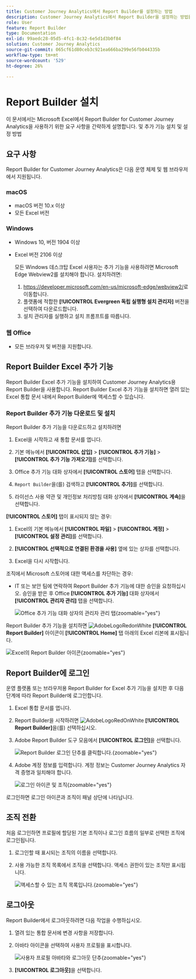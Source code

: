 ```yaml
---
title: Customer Journey Analytics에서 Report Builder를 설정하는 방법
description: Customer Journey Analytics에서 Report Builder을 설정하는 방법을 설명합니다.
role: User
feature: Report Builder
type: Documentation
exl-id: 99aedc28-05d5-4fc1-8c32-6e5d1d3b0f84
solution: Customer Journey Analytics
source-git-commit: 065cf61d80ceb3c921ea666ba299e56fb044335b
workflow-type: tm+mt
source-wordcount: '529'
ht-degree: 26%

---
```


# Report Builder 설치

이 문서에서는 Microsoft Excel에서 Report Builder for Customer Journey Analytics을 사용하기 위한 요구 사항을 간략하게 설명합니다. 및 추가 기능 설치 및 설정 방법

## 요구 사항

Report Builder for Customer Journey Analytics은 다음 운영 체제 및 웹 브라우저에서 지원됩니다.

### macOS

- macOS 버전 10.x 이상
- 모든 Excel 버전

### Windows

- Windows 10, 버전 1904 이상
- Excel 버전 2106 이상

  모든 Windows 데스크탑 Excel 사용자는 추가 기능을 사용하려면 Microsoft Edge Webview2를 설치해야 합니다. 설치하려면:

   1. <https://developer.microsoft.com/en-us/microsoft-edge/webview2/>로 이동합니다.
   1. 플랫폼에 적합한 **[!UICONTROL Evergreen 독립 실행형 설치 관리자]** 버전을 선택하여 다운로드합니다.
   1. 설치 관리자를 실행하고 설치 프롬프트를 따릅니다.

### 웹 Office

- 모든 브라우저 및 버전을 지원합니다.


## Report Builder Excel 추가 기능

Report Builder Excel 추가 기능을 설치하여 Customer Journey Analytics용 Report Builder을 사용합니다. Report Builder Excel 추가 기능을 설치하면 열려 있는 Excel 통합 문서 내에서 Report Builder에 액세스할 수 있습니다.

### Report Builder 추가 기능 다운로드 및 설치

Report Builder 추가 기능을 다운로드하고 설치하려면

1. Excel을 시작하고 새 통합 문서를 엽니다.

1. 기본 메뉴에서 **[!UICONTROL 삽입]** > **[!UICONTROL 추가 기능]** > **[!UICONTROL 추가 기능 가져오기]**&#x200B;를 선택합니다.

1. Office 추가 기능 대화 상자에서 **[!UICONTROL 스토어]** 탭을 선택합니다.

1. `Report Builder`을(를) 검색하고 **[!UICONTROL 추가]**&#x200B;를 선택합니다.

1. 라이선스 사용 약관 및 개인정보 처리방침 대화 상자에서 **[!UICONTROL 계속]**&#x200B;을 선택합니다.

**[!UICONTROL 스토어]** 탭이 표시되지 않는 경우:

1. Excel의 기본 메뉴에서 **[!UICONTROL 파일]** > **[!UICONTROL 계정]** > **[!UICONTROL 설정 관리]**&#x200B;를 선택합니다.

1. **[!UICONTROL 선택적으로 연결된 환경을 사용]** 옆에 있는 상자를 선택합니다.

1. Excel을 다시 시작합니다.

조직에서 Microsoft 스토어에 대한 액세스를 차단하는 경우:

- IT 또는 보안 팀에 연락하여 Report Builder 추가 기능에 대한 승인을 요청하십시오. 승인을 받은 후 Office **[!UICONTROL 추가 기능]** 대화 상자에서 **[!UICONTROL 관리자 관리]** 탭을 선택합니다.

  ![Office 추가 기능 대화 상자의 관리자 관리 탭](./assets/image1.png){zoomable="yes"}

Report Builder 추가 기능을 설치하면 ![AdobeLogoRedonWhite](/help/assets/icons/AdobeLogoRedOnWhite.svg) **[!UICONTROL Report Builder]** 아이콘이 **[!UICONTROL Home]** 탭 아래의 Excel 리본에 표시됩니다.

![Excel의 Report Builder 아이콘](./assets/rb_app_icon.png){zoomable="yes"}


## Report Builder에 로그인

운영 플랫폼 또는 브라우저용 Report Builder for Excel 추가 기능을 설치한 후 다음 단계에 따라 Report Builder에 로그인합니다.

1. Excel 통합 문서를 엽니다.

1. Report Builder을 시작하려면 ![AdobeLogoRedOnWhite](/help/assets/icons/AdobeLogoRedOnWhite.svg) **[!UICONTROL Report Builder]**&#x200B;을(를) 선택하십시오.

1. Adobe Report Builder 도구 모음에서 **[!UICONTROL 로그인]**&#x200B;을 선택합니다.

   ![Report Builder 로그인 단추를 클릭합니다.](./assets/rb_login.png){zoomable="yes"}

1. Adobe 계정 정보를 입력합니다. 계정 정보는 Customer Journey Analytics 자격 증명과 일치해야 합니다.

   ![로그인 아이콘 및 조직](./assets/image4.png){zoomable="yes"}

로그인하면 로그인 아이콘과 조직이 패널 상단에 나타납니다.


## 조직 전환

처음 로그인하면 프로필에 할당된 기본 조직이나 로그인 흐름의 일부로 선택한 조직에 로그인됩니다.

1. 로그인할 때 표시되는 조직의 이름을 선택합니다.

1. 사용 가능한 조직 목록에서 조직을 선택합니다. 액세스 권한이 있는 조직만 표시됩니다.

   ![액세스할 수 있는 조직 목록입니다.](./assets/image5.png){zoomable="yes"}

## 로그아웃

Report Builder에서 로그아웃하려면 다음 작업을 수행하십시오.

1. 열려 있는 통합 문서에 변경 사항을 저장합니다.

1. 아바타 아이콘을 선택하여 사용자 프로필을 표시합니다.

   ![사용자 프로필 아바타와 로그아웃 단추](./assets/image6.png){zoomable="yes"}

1. **[!UICONTROL 로그아웃]**&#x200B;을 선택합니다.
